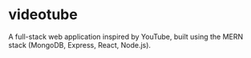 # videotube
A full-stack web application inspired by YouTube, built using the MERN stack (MongoDB, Express, React, Node.js). 

